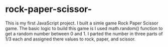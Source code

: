 # rock-paper-scissor-

This is my first JavaScript project.
I built a simle game Rock Paper Scissor game.
The basic logic to build this game is I used math.random() function to get a random number between 0 and 1.
I parted the number in three parts of 1/3 each and assigned there values to rock, paper, and scissor.
